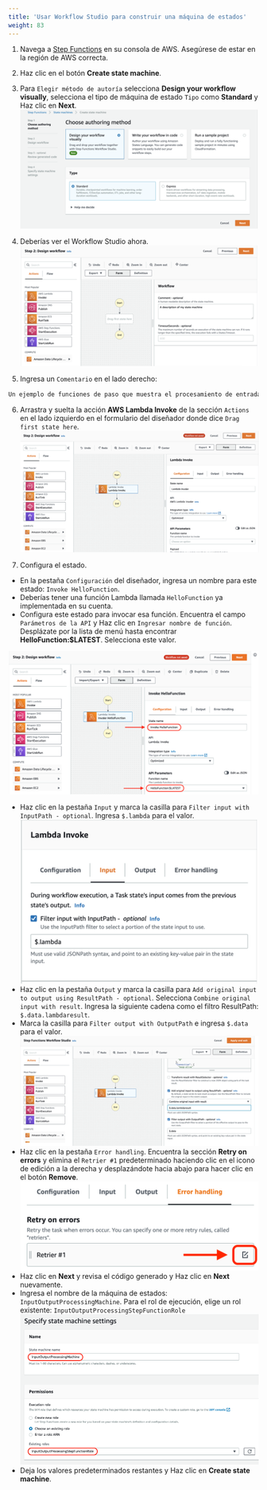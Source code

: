 ```yaml
---
title: 'Usar Workflow Studio para construir una máquina de estados'
weight: 83
---
```


1. Navega a [Step Functions](https://console.aws.amazon.com/states/home) en su consola de AWS. Asegúrese de estar en la región de AWS correcta.

2. Haz clic en el botón **Create state machine**.

3. Para `Elegir método de autoría` selecciona **Design your workflow visually**, selecciona el tipo de máquina de estado `Tipo` como **Standard** y Haz clic en **Next**.
   ![Studio](/static/img/module-6/studio-selection.png)

4. Deberías ver el Workflow Studio ahora.
   ![Studio Designer](/static/img/module-6/studio-designer.png)

5. Ingresa un `Comentario` en el lado derecho: 

```bash
Un ejemplo de funciones de paso que muestra el procesamiento de entrada y salida.
```

6. Arrastra y suelta la acción **AWS Lambda Invoke** de la sección `Actions` en el lado izquierdo en el formulario del diseñador donde dice `Drag first state here`.
   ![Lambda Invoke](/static/img/module-6/lambda-invoke-state.png)

7. Configura el estado.

- En la pestaña `Configuración` del diseñador, ingresa un nombre para este estado: `Invoke HelloFunction`.
- Deberías tener una función Lambda llamada `HelloFunction` ya implementada en su cuenta.
- Configura este estado para invocar esa función. Encuentra el campo `Parámetros de la API` y Haz clic en `Ingresar nombre de función`. Desplázate por la lista de menú hasta encontrar **HelloFunction:$LATEST**. Selecciona este valor.

![Configuration](/static/img/module-6/configuration.png)

- Haz clic en la pestaña `Input` y marca la casilla para `Filter input with InputPath - optional`. Ingresa `$.lambda` para el valor.
  ![Config Input](/static/img/module-6/config-input.png)
- Haz clic en la pestaña `Output` y marca la casilla para `Add original input to output using ResultPath - optional`. Selecciona `Combine original input with result`. Ingresa la siguiente cadena como el filtro ResultPath: `$.data.lambdaresult`.
- Marca la casilla para `Filter output with OutputPath` e ingresa `$.data` para el valor.
  ![Config Output](/static/img/module-6/config-output.png)
- Haz clic en la pestaña `Error handling`. Encuentra la sección **Retry on errors** y elimina el `Retrier #1` predeterminado haciendo clic en el icono de edición a la derecha y desplazándote hacia abajo para hacer clic en el botón **Remove**.
  ![Remove Retrier](/static/img/module-6/remove-retrier.png)
- Haz clic en **Next** y revisa el código generado y Haz clic en **Next** nuevamente.
- Ingresa el nombre de la máquina de estados: `InputOutputProcessingMachine`. Para el rol de ejecución, elige un rol existente: `InputOutputProcessingStepFunctionRole`
  ![Iam Role](/static/img/module-6/name-iam-role.png)
- Deja los valores predeterminados restantes y Haz clic en **Create state machine**.
